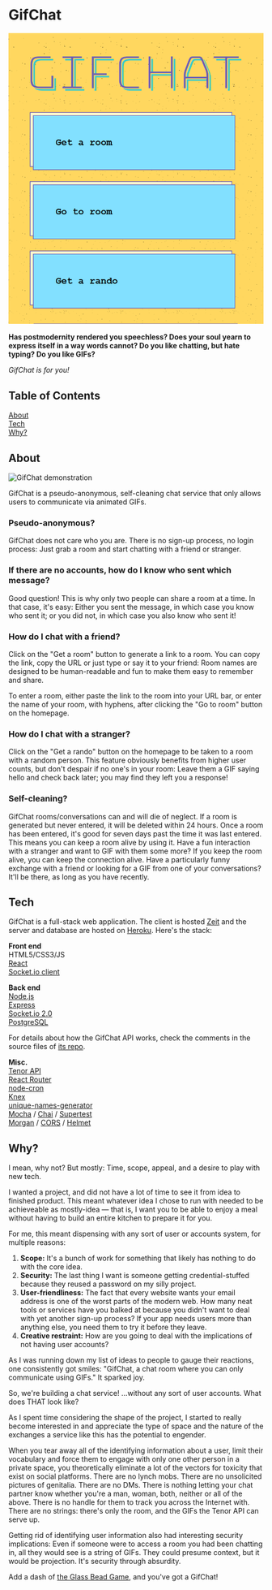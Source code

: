 # GifChat

![GifChat home](https://github.com/bradbautista/gifchat-client/blob/master/images/gchome.png)

**Has postmodernity rendered you speechless? Does your soul yearn to express itself in a way words cannot? Do you like chatting, but hate typing? Do you like GIFs?**

*GifChat is for you!*

## Table of Contents
[About](#about)
<br>
[Tech](#tech)
<br>
[Why?](#why)
 

<a name="about"></a>
## About

![GifChat demonstration](https://github.com/bradbautista/gifchat-client/blob/master/images/ezgif.com-crop.gif)

GifChat is a pseudo-anonymous, self-cleaning chat service that only allows users to communicate via animated GIFs.

### Pseudo-anonymous?

GifChat does not care who you are. There is no sign-up process, no login process: Just grab a room and start chatting with a friend or stranger.

### If there are no accounts, how do I know who sent which message?

Good question! This is why only two people can share a room at a time. In that case, it's easy: Either you sent the message, in which case you know who sent it; or you did not, in which case you also know who sent it!

### How do I chat with a friend?
Click on the "Get a room" button to generate a link to a room. You can copy the link, copy the URL or just type or say it to your friend: Room names are designed to be human-readable and fun to make them easy to remember and share.

To enter a room, either paste the link to the room into your URL bar, or enter the name of your room, with hyphens, after clicking the "Go to room" button on the homepage.

### How do I chat with a stranger?
Click on the "Get a rando" button on the homepage to be taken to a room with a random person. This feature obviously benefits from higher user counts, but don't despair if no one's in your room: Leave them a GIF saying hello and check back later; you may find they left you a response!

### Self-cleaning?

GifChat rooms/conversations can and will die of neglect. If a room is generated but never entered, it will be deleted within 24 hours. Once a room has been entered, it's good for seven days past the time it was last entered. This means you can keep a room alive by using it. Have a fun interaction with a stranger and want to GIF with them some more? If you keep the room alive, you can keep the connection alive. Have a particularly funny exchange with a friend or looking for a GIF from one of your conversations? It'll be there, as long as you have recently.

<a name="tech"></a>
## Tech

GifChat is a full-stack web application. The client is hosted [Zeit](https://zeit.co/home) and the server and database are hosted on [Heroku](https://www.heroku.com). Here's the stack:

**Front end**
<br>
HTML5/CSS3/JS
<br>
[React](https://reactjs.org/)
<br>
[Socket.io client](https://socket.io/)

**Back end**
<br>
[Node.js](https://nodejs.org/en/)
<br>
[Express](https://expressjs.com/)
<br>
[Socket.io 2.0](https://socket.io/)
<br>
[PostgreSQL](https://www.postgresql.org/)

For details about how the GifChat API works, check the comments in the source files of [its repo](https://github.com/bradbautista/gifchat-api).

**Misc.**
<br>
[Tenor API](https://tenor.com/gifapi)
<br>
[React Router](https://reacttraining.com/react-router/)
<br>
[node-cron](https://github.com/node-cron/node-cron)
<br>
[Knex](https://knexjs.org/)
<br>
[unique-names-generator](https://github.com/andreasonny83/unique-names-generator#readme)
<br>
[Mocha](https://mochajs.org/) / [Chai](https://www.chaijs.com/) / [Supertest](https://github.com/visionmedia/supertest)
<br>
[Morgan](https://github.com/expressjs/morgan) / [CORS](https://github.com/expressjs/cors) / [Helmet](https://github.com/helmetjs/helmet)

<a name="why"></a>
## Why?

I mean, why not? But mostly: Time, scope, appeal, and a desire to play with new tech.

I wanted a project, and did not have a lot of time to see it from idea to finished product. This meant whatever idea I chose to run with needed to be achieveable as mostly-idea — that is, I want you to be able to enjoy a meal without having to build an entire kitchen to prepare it for you.

For me, this meant dispensing with any sort of user or accounts system, for multiple reasons:
1. **Scope:** It's a bunch of work for something that likely has nothing to do with the core idea. 
2. **Security:** The last thing I want is someone getting credential-stuffed because they reused a password on my silly project.
3. **User-friendliness:** The fact that every website wants your email address is one of the worst parts of the modern web. How many neat tools or services have you balked at because you didn't want to deal with yet another sign-up process? If your app needs users more than anything else, you need them to try it before they leave.
4. **Creative restraint:** How are you going to deal with the implications of not having user accounts?

As I was running down my list of ideas to people to gauge their reactions, one consistently got smiles: "GifChat, a chat room where you can only communicate using GIFs." It sparked joy.

So, we're building a chat service! ...without any sort of user accounts. What does THAT look like?

As I spent time considering the shape of the project, I started to really become interested in and appreciate the type of space and the nature of the exchanges a service like this has the potential to engender. 

When you tear away all of the identifying information about a user, limit their vocabulary and force them to engage with only one other person in a private space, you theoretically eliminate a lot of the vectors for toxicity that exist on social platforms. There are no lynch mobs. There are no unsolicited pictures of genitalia. There are no DMs. There is nothing letting your chat partner know whether you're a man, woman, both, neither or all of the above. There is no handle for them to track you across the Internet with. There are no strings: there's only the room, and the GIFs the Tenor API can serve up.

Getting rid of identifying user information also had interesting security implications: Even if someone were to access a room you had been chatting in, all they would see is a string of GIFs. They could presume context, but it would be projection. It's security through absurdity.

Add a dash of [the Glass Bead Game](https://en.wikipedia.org/wiki/The_Glass_Bead_Game#The_game), and you've got a GifChat!
